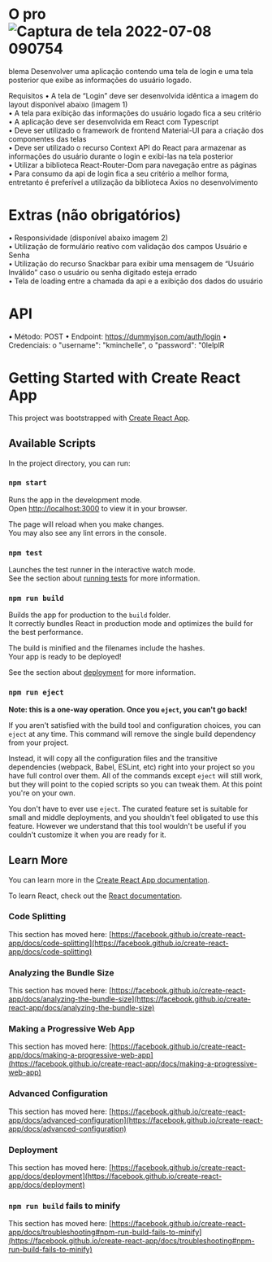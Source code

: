 
# O pro![Captura de tela 2022-07-08 090754](https://user-images.githubusercontent.com/37938486/177989116-ef40615f-1a75-445c-913b-aa14191f0a28.png)
blema
Desenvolver uma aplicação contendo uma tela de login e uma tela posterior que exibe as informações do usuário
logado.<br />

Requisitos
• A tela de “Login” deve ser desenvolvida idêntica a imagem do layout disponível abaixo (imagem 1)<br />
• A tela para exibição das informações do usuário logado fica a seu critério<br />
• A aplicação deve ser desenvolvida em React com Typescript<br />
• Deve ser utilizado o framework de frontend Material-UI para a criação dos componentes das telas<br />
• Deve ser utilizado o recurso Context API do React para armazenar as informações do usuário durante o login
e exibi-las na tela posterior<br />
• Utilizar a biblioteca React-Router-Dom para navegação entre as páginas<br />
• Para consumo da api de login fica a seu critério a melhor forma, entretanto é preferível a utilização da
biblioteca Axios no desenvolvimento<br />
# Extras (não obrigatórios)
• Responsividade (disponível abaixo imagem 2)<br />
• Utilização de formulário reativo com validação dos campos Usuário e Senha<br />
• Utilização do recurso Snackbar para exibir uma mensagem de “Usuário Inválido” caso o usuário ou senha
digitado esteja errado<br />
• Tela de loading entre a chamada da api e a exibição dos dados do usuário<br />

# API
• Método: POST
• Endpoint: https://dummyjson.com/auth/login
• Credenciais:
o "username": "kminchelle",
o "password": "0lelplR
# Getting Started with Create React App

This project was bootstrapped with [Create React App](https://github.com/facebook/create-react-app).

## Available Scripts

In the project directory, you can run:

### `npm start`

Runs the app in the development mode.\
Open [http://localhost:3000](http://localhost:3000) to view it in your browser.

The page will reload when you make changes.\
You may also see any lint errors in the console.

### `npm test`

Launches the test runner in the interactive watch mode.\
See the section about [running tests](https://facebook.github.io/create-react-app/docs/running-tests) for more information.

### `npm run build`

Builds the app for production to the `build` folder.\
It correctly bundles React in production mode and optimizes the build for the best performance.

The build is minified and the filenames include the hashes.\
Your app is ready to be deployed!

See the section about [deployment](https://facebook.github.io/create-react-app/docs/deployment) for more information.

### `npm run eject`

**Note: this is a one-way operation. Once you `eject`, you can't go back!**

If you aren't satisfied with the build tool and configuration choices, you can `eject` at any time. This command will remove the single build dependency from your project.

Instead, it will copy all the configuration files and the transitive dependencies (webpack, Babel, ESLint, etc) right into your project so you have full control over them. All of the commands except `eject` will still work, but they will point to the copied scripts so you can tweak them. At this point you're on your own.

You don't have to ever use `eject`. The curated feature set is suitable for small and middle deployments, and you shouldn't feel obligated to use this feature. However we understand that this tool wouldn't be useful if you couldn't customize it when you are ready for it.

## Learn More

You can learn more in the [Create React App documentation](https://facebook.github.io/create-react-app/docs/getting-started).

To learn React, check out the [React documentation](https://reactjs.org/).

### Code Splitting

This section has moved here: [https://facebook.github.io/create-react-app/docs/code-splitting](https://facebook.github.io/create-react-app/docs/code-splitting)

### Analyzing the Bundle Size

This section has moved here: [https://facebook.github.io/create-react-app/docs/analyzing-the-bundle-size](https://facebook.github.io/create-react-app/docs/analyzing-the-bundle-size)

### Making a Progressive Web App

This section has moved here: [https://facebook.github.io/create-react-app/docs/making-a-progressive-web-app](https://facebook.github.io/create-react-app/docs/making-a-progressive-web-app)

### Advanced Configuration

This section has moved here: [https://facebook.github.io/create-react-app/docs/advanced-configuration](https://facebook.github.io/create-react-app/docs/advanced-configuration)

### Deployment

This section has moved here: [https://facebook.github.io/create-react-app/docs/deployment](https://facebook.github.io/create-react-app/docs/deployment)

### `npm run build` fails to minify

This section has moved here: [https://facebook.github.io/create-react-app/docs/troubleshooting#npm-run-build-fails-to-minify](https://facebook.github.io/create-react-app/docs/troubleshooting#npm-run-build-fails-to-minify)

